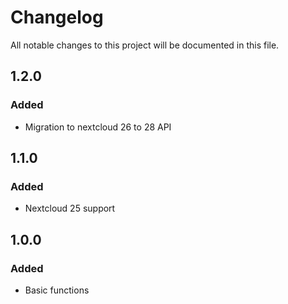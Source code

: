 # Changelog
All notable changes to this project will be documented in this file.

## 1.2.0

### Added
- Migration to nextcloud 26 to 28 API

## 1.1.0

### Added
- Nextcloud 25 support

## 1.0.0

### Added
- Basic functions
